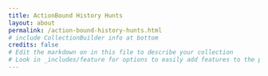 ```yaml
---
title: ActionBound History Hunts
layout: about
permalink: /action-bound-history-hunts.html
# include CollectionBuilder info at bottom
credits: false
# Edit the markdown on in this file to describe your collection
# Look in _includes/feature for options to easily add features to the page
---
```

